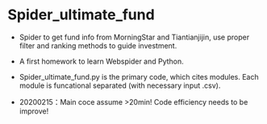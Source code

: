 # Spider_ultimate_fund

- Spider to get fund info from MorningStar and Tiantianjijin, use proper filter and ranking methods to guide investment.
- A first homework to learn Webspider and Python.
- Spider_ultimate_fund.py is the primary code, which cites modules. Each module is funcational separated (with necessary input .csv).

- 20200215：Main coce assume >20min! Code efficiency needs to be improve!
